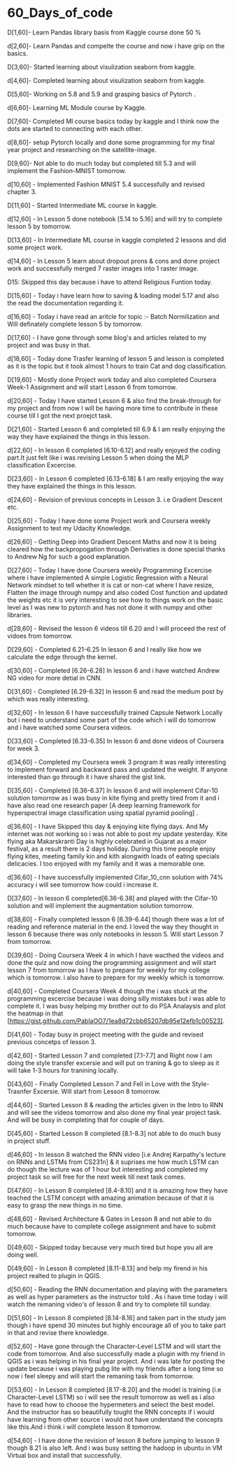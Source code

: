 # 60_Days_of_code

D[1,60]- Learn Pandas library basis from Kaggle course done 50 %

d[2,60]- Learn Pandas and compelte the course and now i have grip on the basics.

D[3,60]- Started learning about visulization seaborn from kaggle. 

d[4,60]- Completed learning about visulization seaborn from kaggle.

D[5,60]- Working on 5.8 and 5.9 and grasping basics of Pytorch .

d[6,60]- Learning ML Module course by Kaggle.

D[7,60]- Completed Ml course basics today by kaggle and I think now the dots are started to connecting with each other.

d[8,60]- setup Pytorch locally and done some programming for my final year project and researching on the satellite-image.

D[9,60]- Not able to do much today but completed till 5.3 and will implement the Fashion-MNIST tomorrow.

d[10,60] - Implemented Fashion MNIST 5.4 successfully and revised chapter 3.

D[11,60] - Started Intermediate ML course in kaggle.

d[12,60] - In Lesson 5 done notebook [5.14 to 5.16] and will try to complete lesson 5 by tomorrow.

D[13,60] - In Intermediate ML course in kaggle completed 2 lessons and did some project work.

d[14,60] - In Lesson 5 learn about dropout prons & cons and done project work and successfully merged 7 raster images into 1 raster image.

D15: Skipped this day because i have to attend Religious Funtion today.  

D[15,60] - Today i have learn how to saving & loading model 5.17 and also the read the documentation regarding it.

d[16,60] - Today i have read an aritcle for topic :- Batch Normilization and Will definately complete lesson 5 by tomorrow.

D[17,60] - I have gone through some blog's and articles related to my project and was busy in that.

d[18,60] - Today done Trasfer learning of lesson 5 and lesson is completed as it is the topic but it took almost 1 hours to train Cat and dog classification.

D[19,60] - Mostly done Project work today and also completed Coursera Week-1 Assignment and will start Lesson 6 from tomorrow.

d[20,60] - Today I have started Lesson 6 & also find the break-through for my project and from now I will be having more time to contribute in these course till I got the next proejct task.

D[21,60] - Started Lesson 6 and completed till 6.9 & I am really enjoying the way they have explained the things in this lesson.

d[22,60] - In lesson 6 completed [6.10-6.12] and really enjoyed the coding part.It just felt like i was revising Lesson 5 when doing the MLP classification Excercise.

D[23,60] - In Lesson 6 completed [6.13-6.18] & I am really enjoying the way they have explained the things in this lesson.

d[24,60] - Revision of previous concepts in Lesson 3. i.e Gradient Descent etc.

D[25,60] - Today I have done some Project work and Coursera weekly Assignment to test my Udacity Knowledge.

d[26,60] - Getting Deep into Gradient Descent Maths and now it is being cleared how the backpropogation through Derivaties is done special thanks to Andrew Ng for such a good explanation.

D[27,60] - Today I have done Coursera weekly Programming Excercise where i have implemented A simple Logistic Regression with a Neural Network mindset to tell whether it is cat or non-cat where I have resize, Flatten the image through numpy and also coded Cost function and updated the weights etc it is very interesting to see how to things work on the basic level as I was new to pytorch and has not done it with numpy and other libraries.

d[28,60] - Revised the lesson 6 videos till 6.20 and I will proceed the rest of vidoes from tomorrow.

D[29,60] - Completed 6.21-6.25 In lesson 6 and I really like how we calculate the edge through the kernel.

d[30,60] - Completed [6.26-6.28] In lesson 6 and i have watched Andrew NG video for more detial in CNN. 

D[31,60] - Completed [6.29-6.32] In lesson 6 and read the medium post by which was really interesting.

d[32,60] - In lesson 6 I have successfully trained Capsule Network Locally but i need to understand some part of the code which i will do tomorrow and i have watched some Coursera videos. 

D[33,60] - Completed [6.33-6.35] In lesson 6 and done videos of Coursera for week 3.

d[34,60] - Completed my Coursera week 3 program it was really interesting to implement forward and backward pass and updated the weight. If anyone interested than go through it i have shared the gist link.

D[35,60] - Completed [6.36-6.37] In lesson 6 and will implement Cifar-10 solution tomorrow as i was busy in kite flying and pretty tired from it and i have also read one research paper [A deep learning framework for hyperspectral image classification using spatial pyramid pooling] .

d[36,60] - I have Skipped this day & enjoying kite flying days. And My internet was not working so i was not able to post my update yesterday. Kite flying aka Makarskranti Day is highly celebrated in Gujarat as a major festival, as a result there is 2 days holiday. During this time people enjoy flying kites, meeting family kin and kith alongwith loads of eating specials delicacies. I too enjoyed with my family and it was a memorable one.

d[36,60] - I have successfully implemented Cifar_10_cnn solution with 74% accuracy i will see tomorrow how could i increase it.

D[37,60] - In lesson 6 completed[6.36-6.38] and played with the Cifar-10 solution and will implement the augmentation solution tomorrow.

d[38,60] - Finally completed lesson 6 [6.39-6.44] though there was a lot of reading and reference material in the end. I loved the way they thought in lesson 6 because there was only notebooks in lesson 5. Will start Lesson 7 from tomorrow.

D[39,60] - Doing Coursera Week 4 in which I have wacthed the videos and done the quiz and now doing the programming assignment and will start lesson 7 from tomorrow as I have to prepare for weekly for my college which is tomorrow.
i also have to prepare for my weekly which is tomorrow.

d[40,60] - Completed Coursera Week 4 though the i was stuck at the programming excercise because i was doing silly mistakes but i was able to complete it. I was busy helping my brother out to do PSA Analaysis and plot the heatmap in that [https://gist.github.com/PablaOO7/1ea8d72cbb65207db95e12efb1c00523].


D[41,60] - Today busy in project meeting with the guide and revised previous concetps of lesson 3.

d[42,60] - Started Lesson 7 and completed [7.1-7.7] and Right now I am doing the style transfer excersie and will put on traning & go to sleep as it will take 1-3 hours for tranining locally.

D[43,60] - Finally Completed Lesson 7 and Fell in Love with the Style-Trasnfer Excersie. Will start from Lesson 8 tomorrow.

d[44,60] - Started Lesson 8 & reading the articles given in the Intro to RNN and will see the videos tomorrow and also done my final year project task. And will be busy in completing that for couple of days.

D[45,60] - Started Lesson 8 completed [8.1-8.3] not able to do much busy in project stuff.

d[46,60] - In lesson 8 watched the RNN video [i.e Andrej Karpathy's lecture on RNNs and LSTMs from CS231n] & it suprises me how much LSTM can do though the lecture was of 1 hour but interesting and completed my project task so will free for the next week till next task comes.

D[47,60] - In Lesson 8 completed [8.4-8.10] and it is amazing how they have teached the LSTM concept with amazing animation because of that it is easy to grasp the new things in no time. 

d[48,60] - Revised Architecture & Gates in Lesson 8 and not able to do much because have to complete college assignment and have to submit tomorrow.

D[49,60] - Skipped today because very much tired but hope you all are doing well.

D[49,60] - In Lesson 8 completed [8.11-8.13] and help my firend in his project realted to plugin in QGIS. 

d[50,60] - Reading the RNN documentation and playing with the parameters as well as hyper parameters as the instructor told . As i have time today i will watch the remaning video's of lesson 8 and try to complete till sunday.

D[51,60] - In Lesson 8 completed [8.14-8.16] and taken part in the study jam though i have spend 30 minutes but highly encourage all of you to take part in that and revise there knowledge. 

d[52,60] - Have gone through the Character-Level LSTM and will start the code from tomorrow. And also successfully made a plugin with my friend in QGIS as i was helping in his final year project. And i was late for posting the update because i was playing pubg lite with my friends after a long time so now i feel sleepy and will start the remaning task from tomorrow.

D[53,60] - In Lesson 8 completed [8.17-8.20] and the model is training (i.e Character-Level LSTM) so i will see the result tomorrow as well as i also have to read how to choose the hypermeters and select the best model. And the instructor has so beautifully tought the RNN concepts if i would have learning from other source i would not have understand the concepts like this.And i think i will complete lesson 8 tomorrow.

d[54,60] - I have done the revision of lesson 8 before jumping to lesson 9 though 8.21 is also left. And i was busy setting the hadoop in ubuntu in VM Virtual box and install that successfully.
